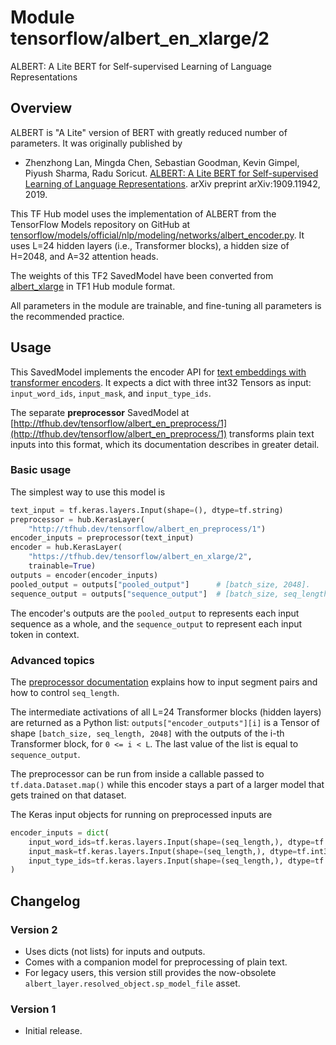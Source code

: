# Module tensorflow/albert_en_xlarge/2
ALBERT: A Lite BERT for Self-supervised Learning of Language Representations

<!-- asset-path: legacy -->
<!-- dataset: Wikipedia and BooksCorpus -->
<!-- fine-tunable: true -->
<!-- format: saved_model_2 -->
<!-- language: en -->
<!-- module-type: text-embedding -->
<!-- network-architecture: Transformer -->


## Overview

ALBERT is "A Lite" version of BERT with greatly reduced number of parameters. It
was originally published by

*   Zhenzhong Lan, Mingda Chen, Sebastian Goodman, Kevin Gimpel, Piyush Sharma,
    Radu Soricut. [ALBERT: A Lite BERT for Self-supervised Learning of Language
    Representations](https://arxiv.org/abs/1909.11942). arXiv preprint
    arXiv:1909.11942, 2019.

This TF Hub model uses the implementation of ALBERT from the
TensorFlow Models repository on GitHub at
[tensorflow/models/official/nlp/modeling/networks/albert_encoder.py](https://github.com/tensorflow/models/blob/master/official/nlp/modeling/networks/albert_encoder.py).
It uses L=24 hidden layers (i.e., Transformer blocks),
a hidden size of H=2048,
and A=32 attention heads.

The weights of this TF2 SavedModel have been converted from
[albert_xlarge](https://tfhub.dev/google/albert_xlarge/3)
in TF1 Hub module format.

All parameters in the module are trainable, and fine-tuning all parameters is
the recommended practice.


## Usage

This SavedModel implements the encoder API for [text embeddings with transformer
encoders](https://www.tensorflow.org/hub/common_saved_model_apis/text#transformer-encoders).
It expects a dict with three int32 Tensors as input:
`input_word_ids`, `input_mask`, and `input_type_ids`.

The separate **preprocessor** SavedModel at
[http://tfhub.dev/tensorflow/albert_en_preprocess/1](http://tfhub.dev/tensorflow/albert_en_preprocess/1)
transforms plain text inputs into this format, which its documentation
describes in greater detail.

### Basic usage

The simplest way to use this model is

```python
text_input = tf.keras.layers.Input(shape=(), dtype=tf.string)
preprocessor = hub.KerasLayer(
    "http://tfhub.dev/tensorflow/albert_en_preprocess/1")
encoder_inputs = preprocessor(text_input)
encoder = hub.KerasLayer(
    "https://tfhub.dev/tensorflow/albert_en_xlarge/2",
    trainable=True)
outputs = encoder(encoder_inputs)
pooled_output = outputs["pooled_output"]      # [batch_size, 2048].
sequence_output = outputs["sequence_output"]  # [batch_size, seq_length, 2048].
```

The encoder's outputs are the `pooled_output` to represents each input sequence
as a whole, and the `sequence_output` to represent each input token in context.

### Advanced topics

The [preprocessor documentation](http://tfhub.dev/tensorflow/albert_en_preprocess/1)
explains how to input segment pairs and how to control `seq_length`.

The intermediate activations of all L=24
Transformer blocks (hidden layers) are returned as a Python list:
`outputs["encoder_outputs"][i]` is a Tensor
of shape `[batch_size, seq_length, 2048]`
with the outputs of the i-th Transformer block, for `0 <= i < L`.
The last value of the list is equal to `sequence_output`.

The preprocessor can be run from inside a callable passed to
`tf.data.Dataset.map()` while this encoder stays a part of a larger
model that gets trained on that dataset.
<!--- TODO(b/171934083): Link to an example Colab. --->
The Keras input objects for running on preprocessed inputs are

```python
encoder_inputs = dict(
    input_word_ids=tf.keras.layers.Input(shape=(seq_length,), dtype=tf.int32),
    input_mask=tf.keras.layers.Input(shape=(seq_length,), dtype=tf.int32),
    input_type_ids=tf.keras.layers.Input(shape=(seq_length,), dtype=tf.int32),
)
```


## Changelog

### Version 2

  * Uses dicts (not lists) for inputs and outputs.
  * Comes with a companion model for preprocessing of plain text.
  * For legacy users, this version still provides the now-obsolete
    `albert_layer.resolved_object.sp_model_file` asset.

### Version 1

  * Initial release.
